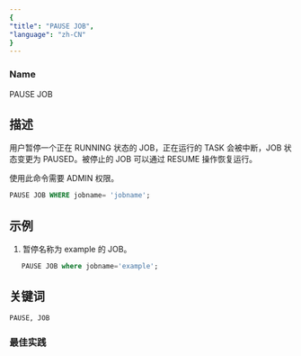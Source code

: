 ```yaml
---
{
"title": "PAUSE JOB",
"language": "zh-CN"
}
---
```


<!--
Licensed to the Apache Software Foundation (ASF) under one
or more contributor license agreements.  See the NOTICE file
distributed with this work for additional information
regarding copyright ownership.  The ASF licenses this file
to you under the Apache License, Version 2.0 (the
"License"); you may not use this file except in compliance
with the License.  You may obtain a copy of the License at

  http://www.apache.org/licenses/LICENSE-2.0

Unless required by applicable law or agreed to in writing,
software distributed under the License is distributed on an
"AS IS" BASIS, WITHOUT WARRANTIES OR CONDITIONS OF ANY
KIND, either express or implied.  See the License for the
specific language governing permissions and limitations
under the License.
-->



### Name

PAUSE JOB

## 描述

用户暂停一个正在 RUNNING 状态的 JOB，正在运行的 TASK 会被中断，JOB 状态变更为 PAUSED。被停止的 JOB 可以通过 RESUME 操作恢复运行。

使用此命令需要 ADMIN 权限。

```sql
PAUSE JOB WHERE jobname= 'jobname';
```

## 示例

1. 暂停名称为 example 的 JOB。

```sql
   PAUSE JOB where jobname='example';
```

## 关键词

    PAUSE, JOB

### 最佳实践

